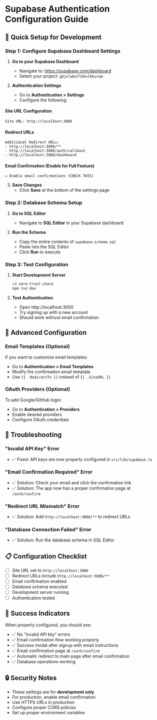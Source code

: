 # Supabase Authentication Configuration Guide

## 🎯 Quick Setup for Development

### Step 1: Configure Supabase Dashboard Settings

1. **Go to your Supabase Dashboard**
   - Navigate to: https://supabase.com/dashboard
   - Select your project: `gbjvlaboflhkvlbkuram`

2. **Authentication Settings**
   - Go to **Authentication > Settings**
   - Configure the following:

#### Site URL Configuration
```
Site URL: http://localhost:3000
```

#### Redirect URLs
```
Additional Redirect URLs: 
- http://localhost:3000/**
- http://localhost:3000/auth/callback
- http://localhost:3000/dashboard
```

#### Email Confirmation (Enable for Full Feature)
```
☑ Enable email confirmations (CHECK THIS)
```

3. **Save Changes**
   - Click **Save** at the bottom of the settings page

### Step 2: Database Schema Setup

1. **Go to SQL Editor**
   - Navigate to **SQL Editor** in your Supabase dashboard

2. **Run the Schema**
   - Copy the entire contents of `supabase-schema.sql`
   - Paste into the SQL Editor
   - Click **Run** to execute

### Step 3: Test Configuration

1. **Start Development Server**
   ```bash
   cd zero-trust-share
   npm run dev
   ```

2. **Test Authentication**
   - Open http://localhost:3000
   - Try signing up with a new account
   - Should work without email confirmation

## 🔧 Advanced Configuration

### Email Templates (Optional)
If you want to customize email templates:
- Go to **Authentication > Email Templates**
- Modify the confirmation email template
- Use `{{ .RedirectTo }}` instead of `{{ .SiteURL }}`

### OAuth Providers (Optional)
To add Google/GitHub login:
- Go to **Authentication > Providers**
- Enable desired providers
- Configure OAuth credentials

## 🚨 Troubleshooting

### "Invalid API Key" Error
- ✅ Fixed: API keys are now properly configured in `src/lib/supabase.ts`

### "Email Confirmation Required" Error
- ✅ Solution: Check your email and click the confirmation link
- ✅ Solution: The app now has a proper confirmation page at `/auth/confirm`

### "Redirect URL Mismatch" Error
- ✅ Solution: Add `http://localhost:3000/**` to redirect URLs

### "Database Connection Failed" Error
- ✅ Solution: Run the database schema in SQL Editor

## 📋 Configuration Checklist

- [ ] Site URL set to `http://localhost:3000`
- [ ] Redirect URLs include `http://localhost:3000/**`
- [ ] Email confirmation enabled
- [ ] Database schema executed
- [ ] Development server running
- [ ] Authentication tested

## 🎉 Success Indicators

When properly configured, you should see:
- ✅ No "invalid API key" errors
- ✅ Email confirmation flow working properly
- ✅ Success modal after signup with email instructions
- ✅ Email confirmation page at `/auth/confirm`
- ✅ Automatic redirect to main page after email confirmation
- ✅ Database operations working

## 🔒 Security Notes

- These settings are for **development only**
- For production, enable email confirmation
- Use HTTPS URLs in production
- Configure proper CORS policies
- Set up proper environment variables
